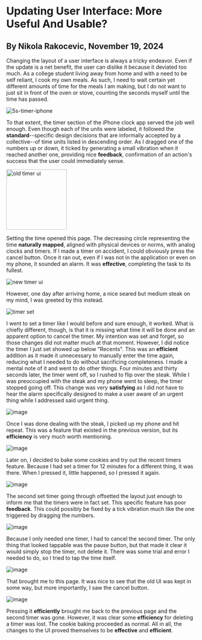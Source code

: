 # Updating User Interface: More Useful And Usable?
## By Nikola Rakocevic, November 19, 2024
Changing the layout of a user interface is always a tricky endeavor. Even if the update is a net benefit, the user can dislike it because it deviated too much. As a college student living away from home and with a need to be self reliant, I cook my own meals. As such, I need to wait certain yet different amounts of time for the meals I am making, but I do not want to just sit in front of the oven or stove, counting the seconds myself until the time has passed.

![5s-timer-iphone](https://github.com/user-attachments/assets/592b028f-234b-4f84-a122-339ba116c4fe)

To that extent, the timer section of the iPhone clock app served the job well enough. Even though each of the units were labeled, it followed the **standard**--specific design decisions that are informally accepted by a collective--of time units listed in descending order. As I dragged one of the numbers up or down, it ticked by generating a small vibration when it reached another one, providing nice **feedback**, confirmation of an action's success that the user could immediately sense. 

<img width="160" alt="old timer ui" src="https://github.com/user-attachments/assets/f22b9de5-eca1-4f96-9ab6-9ed589f719c3">

Setting the time opened this page. The decreasing circle representing the time **naturally mapped**, aligned with physical devices or norms, with analog clocks and timers. If I made a timer on accident, I could obviously press the cancel button. Once it ran out, even if I was not in the application or even on my phone, it sounded an alarm. It was **effective**, completing the task to its fullest. 

![new timer ui](https://github.com/user-attachments/assets/19ead978-6754-4dcd-8e33-e45faf01e0dc|width=100)

However, one day after arriving home, a nice seared but medium steak on my mind, I was greeted by this instead.

![timer set](https://github.com/user-attachments/assets/d8de9492-73c5-408b-9349-92386e77e988)

I went to set a timer like I would before and sure enough, it worked. What is chiefly different, though, is that it is missing what time it will be done and an apparent option to cancel the timer. My intention was set and forget, so those changes did not matter much at that moment. However, I did notice the timer I just set showed up below "Recents". This was an **efficient** addition as it made it unnecessary to manually enter the time again, reducing what I needed to do without sacrificing completeness. I made a mental note of it and went to do other things. Four minutes and thirty seconds later, the timer went off, so I rushed to flip over the steak. While I was preoccupied with the steak and my phone went to sleep, the timer stopped going off. This change was very **satisfying** as I did not have to hear the alarm specifically designed to make a user aware of an urgent thing while I addressed said urgent thing.

![image](https://github.com/user-attachments/assets/9ee86674-1055-4d71-9732-c381d3e14b08)

Once I was done dealing with the steak, I picked up my phone and hit repeat. This was a feature that existed in the previous version, but its **efficiency** is very much worth mentioning.

![image](https://github.com/user-attachments/assets/95cee5e4-6a55-47f6-91b6-3ad680a84386)

Later on, I decided to bake some cookies and try out the recent timers feature. Because I had set a timer for 12 minutes for a different thing, it was there. When I pressed it, little happened, so I pressed it again.

![image](https://github.com/user-attachments/assets/dddca44b-29a2-47e1-a65e-156136c6cd56)

The second set timer going through offsetted the layout just enough to inform me that the timers were in fact set. This specific feature has poor **feedback**. This could possibly be fixed by a tick vibration much like the one triggered by dragging the numbers.

![image](https://github.com/user-attachments/assets/a8b7ce53-35c6-452b-8e15-e39288ad97cf)

Because I only needed one timer, I had to cancel the second timer. The only thing that looked tappable was the pause button, but that made it clear it would simply stop the timer, not delete it. There was some trial and error I needed to do, so I tried to tap the time itself.

![image](https://github.com/user-attachments/assets/dcf14589-4dae-4072-8a4e-9e8402ade6f4)

That brought me to this page. It was nice to see that the old UI was kept in some way, but more importantly, I saw the cancel button.

![image](https://github.com/user-attachments/assets/4b53f4b4-6034-424e-872a-e1cf2bbc0d17)

Pressing it **efficiently** brought me back to the previous page and the second timer was gone. However, it was clear some **efficiency** for deleting a timer was lost. The cookie baking proceeded as normal. All in all, the changes to the UI proved themselves to be **effective** and **efficient**.
